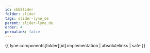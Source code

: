 ```yaml
---
id: sbbSlider
folder: slider
tags: slider-lyne_de
parent: slider-lyne_de
order: 4
permalink: false  
---
```

{{ lyne.components[folder][id].implementation | absolutelinks | safe }}


